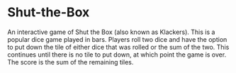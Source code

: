 # Shut-the-Box
An interactive game of Shut the Box (also known as Klackers). This is a popular dice game played in bars. Players roll two dice and have the option to put down the tile of either dice that was rolled or the sum of the two. This continues until there is no tile to put down, at which point the game is over. The score is the sum of the remaining tiles.
